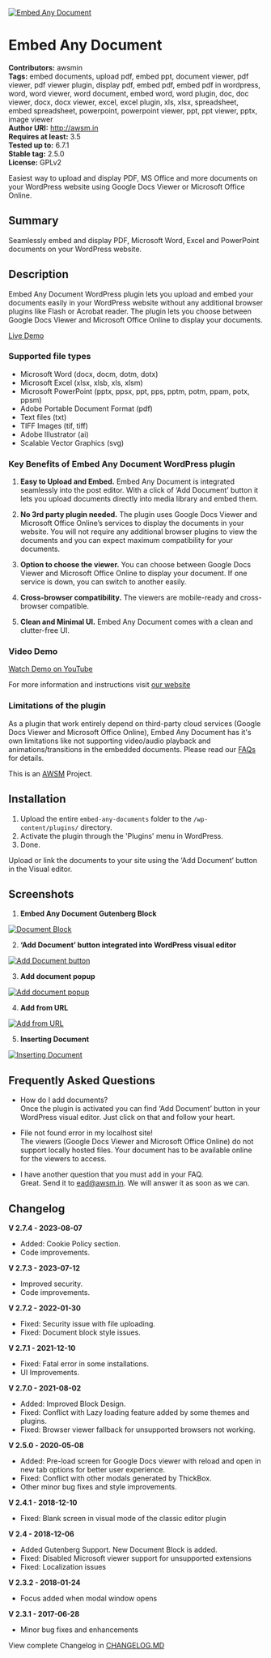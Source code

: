 [![Embed Any Document](https://ps.w.org/embed-any-document/assets/banner-772x250.png)](https://wordpress.org/plugins/embed-any-document/)
# Embed Any Document
**Contributors:** awsmin  
**Tags:** embed documents, upload pdf, embed ppt, document viewer, pdf viewer, pdf viewer plugin, display pdf, embed pdf, embed pdf in wordpress, word, word viewer, word document, embed word, word plugin, doc, doc viewer, docx, docx viewer, excel, excel plugin, xls, xlsx, spreadsheet, embed spreadsheet, powerpoint, powerpoint viewer, ppt, ppt viewer, pptx, image viewer  
**Author URI:** http://awsm.in  
**Requires at least:** 3.5  
**Tested up to:** 6.7.1  
**Stable tag:** 2.5.0  
**License:** GPLv2  

Easiest way to upload and display PDF, MS Office and more documents on your WordPress website using Google Docs Viewer or Microsoft Office Online.

## Summary

Seamlessly embed and display PDF, Microsoft Word, Excel and PowerPoint documents on your WordPress website.

## Description

Embed Any Document WordPress plugin lets you upload and embed your documents easily in your WordPress website without any additional browser plugins like Flash or Acrobat reader. The plugin lets you choose between Google Docs Viewer and Microsoft Office Online to display your documents. 

[Live Demo](http://dev.awsm.in/innovations/embed-any-document-plugin-demo/) 

### Supported file types

* Microsoft Word (docx, docm, dotm, dotx)
* Microsoft Excel (xlsx, xlsb, xls, xlsm)
* Microsoft PowerPoint (pptx, ppsx, ppt, pps, pptm, potm, ppam, potx, ppsm)
* Adobe Portable Document Format (pdf)
* Text files (txt)
* TIFF Images (tif, tiff)
* Adobe Illustrator (ai)
* Scalable Vector Graphics (svg)

### Key Benefits of Embed Any Document WordPress plugin

1. **Easy to Upload and Embed.** Embed Any Document is integrated seamlessly into the post editor. With a click of ‘Add Document’ button it lets you upload documents directly into media library and embed them.

2. **No 3rd party plugin needed.** The plugin uses Google Docs Viewer and Microsoft Office Online’s services to display the documents in your website. You will not require any additional browser plugins to view the documents and you can expect maximum compatibility for your documents.

3. **Option to choose the viewer.** You can choose between Google Docs Viewer and Microsoft Office Online to display your document. If one service is down, you can switch to another easily. 

4. **Cross-browser compatibility.** The viewers are mobile-ready and cross-browser compatible. 

5. **Clean and Minimal UI.** Embed Any Document comes with a clean and clutter-free UI.

### Video Demo

[Watch Demo on YouTube](https://www.youtube.com/watch?v=DUW_aEEcBrI)

For more information and instructions visit [our website](http://awsm.in/embed-any-document/)

### Limitations of the plugin

As a plugin that work entirely depend on third-party cloud services (Google Docs Viewer and Microsoft Office Online), Embed Any Document has it's own limitations like not supporting video/audio playback and animations/transitions in the embedded documents. Please read our [FAQs](http://awsm.in/ead-plus-documentation/#faqs) for details.

This is an [AWSM](https://awsm.in/) Project.


## Installation

1. Upload the entire `embed-any-documents` folder to the `/wp-content/plugins/` directory.
2. Activate the plugin through the 'Plugins' menu in WordPress.
3. Done.

Upload or link the documents to your site using the ‘Add Document’ button in the Visual editor. 

## Screenshots
1. **Embed Any Document Gutenberg Block**

[![Document Block](https://ps.w.org/embed-any-document/assets/screenshot-1.gif)](https://wordpress.org/plugins/embed-any-document/)

2. **‘Add Document’ button integrated into WordPress visual editor**

  [![Add Document button](https://ps.w.org/embed-any-document/assets/screenshot-2.png)](https://wordpress.org/plugins/embed-any-document/)

3. **Add document popup**

  [![Add document popup](https://ps.w.org/embed-any-document/assets/screenshot-3.png)](https://wordpress.org/plugins/embed-any-document/)

4. **Add from URL**

  [![Add from URL](https://ps.w.org/embed-any-document/assets/screenshot-4.png)](https://wordpress.org/plugins/embed-any-document/)

5. **Inserting Document**

  [![Inserting Document](https://ps.w.org/embed-any-document/assets/screenshot-5.png)](https://wordpress.org/plugins/embed-any-document/)



## Frequently Asked Questions

* How do I add documents?  
Once the plugin is activated you can find ‘Add Document’ button in your WordPress visual editor. Just click on that and follow your heart.

* File not found error in my localhost site!  
The viewers (Google Docs Viewer and Microsoft Office Online) do not support locally hosted files. Your document has to be available online for the viewers to access.

* I have another question that you must add in your FAQ.  
Great. Send it to ead@awsm.in. We will answer it as soon as we can.

## Changelog

**V 2.7.4 - 2023-08-07**
* Added: Cookie Policy section.
* Code improvements.

**V 2.7.3 - 2023-07-12**
* Improved security.
* Code improvements.

**V 2.7.2 - 2022-01-30**
* Fixed: Security issue with file uploading.
* Fixed: Document block style issues.

**V 2.7.1 - 2021-12-10**
* Fixed: Fatal error in some installations.
* UI Improvements.

**V 2.7.0 - 2021-08-02**
* Added: Improved Block Design.
* Fixed: Conflict with Lazy loading feature added by some themes and plugins.
* Fixed: Browser viewer fallback for unsupported browsers not working.

**V 2.5.0 - 2020-05-08**
* Added: Pre-load screen for Google Docs viewer with reload and open in new tab options for better user experience.
* Fixed: Conflict with other modals generated by ThickBox.
* Other minor bug fixes and style improvements.

**V 2.4.1 - 2018-12-10**
* Fixed: Blank screen in visual mode of the classic editor plugin

**V 2.4 - 2018-12-06**
* Added Gutenberg Support. New Document Block is added.
* Fixed: Disabled Microsoft viewer support for unsupported extensions
* Fixed: Localization issues

**V 2.3.2 - 2018-01-24**
* Focus added when modal window opens

**V 2.3.1 - 2017-06-28**
* Minor bug fixes and enhancements

View complete Changelog in [CHANGELOG.MD](https://github.com/awsmin/Embed-Any-Documents/blob/master/CHANGELOG.md)